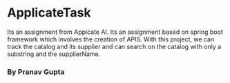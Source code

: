 # ApplicateTask

Its an assignment from Appicate AI. Its an assignment based on spring boot framework which involves the creation of APIS. With this project, we can track the catalog and its supplier and can search on the catalog with only a substring and the supplierName.

### By Pranav Gupta
